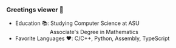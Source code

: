 ### Greetings viewer :wave:

- Education 📚: Studying Computer Science at ASU<br>
&emsp;&emsp;&emsp;&emsp;&emsp;&emsp;&ensp;Associate's Degree in Mathematics<br>
- Favorite Languages ❤️: C/C++, Python, Assembly, TypeScript

 
<!--
**justinozzy/justinozzy** is a ✨ _special_ ✨ repository because its `README.md` (this file) appears on your GitHub profile.

Here are some ideas to get you started:

- 🔭 I’m currently working on ...
- 🌱 I’m currently learning ...
- 👯 I’m looking to collaborate on ...
- 🤔 I’m looking for help with ...
- 💬 Ask me about ...
- 📫 How to reach me: ...
- 😄 Pronouns: ...
- ⚡ Fun fact: ...
-->
